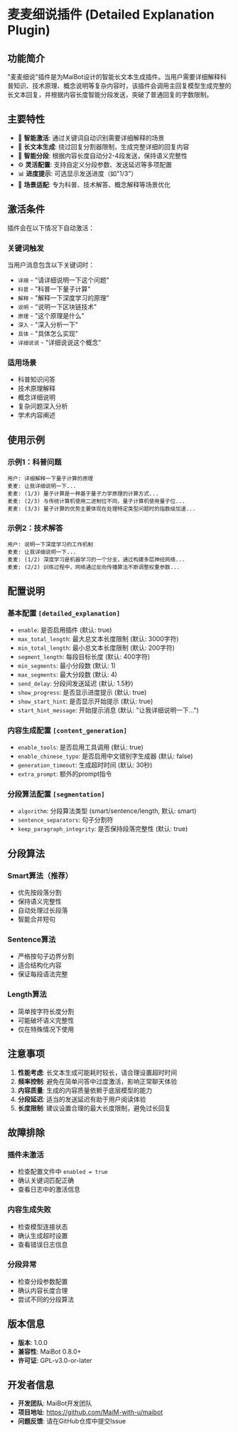# 麦麦细说插件 (Detailed Explanation Plugin)

## 功能简介

"麦麦细说"插件是为MaiBot设计的智能长文本生成插件。当用户需要详细解释科普知识、技术原理、概念说明等复杂内容时，该插件会调用主回复模型生成完整的长文本回复，并根据内容长度智能分段发送，突破了普通回复的字数限制。

## 主要特性

- 🧠 **智能激活**: 通过关键词自动识别需要详细解释的场景
- 📝 **长文本生成**: 绕过回复分割器限制，生成完整详细的回复内容
- 🔄 **智能分段**: 根据内容长度自动分2-4段发送，保持语义完整性
- ⚙️ **灵活配置**: 支持自定义分段参数、发送延迟等多项配置
- 📊 **进度提示**: 可选显示发送进度（如"1/3"）
- 🎯 **场景适配**: 专为科普、技术解答、概念解释等场景优化

## 激活条件

插件会在以下情况下自动激活：

### 关键词触发
当用户消息包含以下关键词时：
- `详细` - "请详细说明一下这个问题"
- `科普` - "科普一下量子计算"
- `解释` - "解释一下深度学习的原理"
- `说明` - "说明一下区块链技术"
- `原理` - "这个原理是什么"
- `深入` - "深入分析一下"
- `具体` - "具体怎么实现"
- `详细说说` - "详细说说这个概念"

### 适用场景
- 科普知识问答
- 技术原理解释
- 概念详细说明
- 复杂问题深入分析
- 学术内容阐述

## 使用示例

### 示例1：科普问题
```
用户: 详细解释一下量子计算的原理
麦麦: 让我详细说明一下...
麦麦: (1/3) 量子计算是一种基于量子力学原理的计算方式...
麦麦: (2/3) 与传统计算机使用二进制位不同，量子计算机使用量子位...
麦麦: (3/3) 量子计算的优势主要体现在处理特定类型问题时的指数级加速...
```

### 示例2：技术解答
```
用户: 说明一下深度学习的工作机制
麦麦: 让我详细说明一下...
麦麦: (1/2) 深度学习是机器学习的一个分支，通过构建多层神经网络...
麦麦: (2/2) 训练过程中，网络通过反向传播算法不断调整权重参数...
```

## 配置说明

### 基本配置 `[detailed_explanation]`

- `enable`: 是否启用插件 (默认: true)
- `max_total_length`: 最大总文本长度限制 (默认: 3000字符)
- `min_total_length`: 最小总文本长度限制 (默认: 200字符)
- `segment_length`: 每段目标长度 (默认: 400字符)
- `min_segments`: 最小分段数 (默认: 1)
- `max_segments`: 最大分段数 (默认: 4)
- `send_delay`: 分段间发送延迟 (默认: 1.5秒)
- `show_progress`: 是否显示进度提示 (默认: true)
- `show_start_hint`: 是否显示开始提示 (默认: true)
- `start_hint_message`: 开始提示消息 (默认: "让我详细说明一下...")

### 内容生成配置 `[content_generation]`

- `enable_tools`: 是否启用工具调用 (默认: true)
- `enable_chinese_typo`: 是否启用中文错别字生成器 (默认: false)
- `generation_timeout`: 生成超时时间 (默认: 30秒)
- `extra_prompt`: 额外的prompt指令

### 分段算法配置 `[segmentation]`

- `algorithm`: 分段算法类型 (smart/sentence/length, 默认: smart)
- `sentence_separators`: 句子分割符
- `keep_paragraph_integrity`: 是否保持段落完整性 (默认: true)

## 分段算法

### Smart算法（推荐）
- 优先按段落分割
- 保持语义完整性
- 自动处理过长段落
- 智能合并短句

### Sentence算法
- 严格按句子边界分割
- 适合结构化内容
- 保证每段语法完整

### Length算法
- 简单按字符长度分割
- 可能破坏语义完整性
- 仅在特殊情况下使用

## 注意事项

1. **性能考虑**: 长文本生成可能耗时较长，请合理设置超时时间
2. **频率控制**: 避免在简单问答中过度激活，影响正常聊天体验
3. **内容质量**: 生成的内容质量依赖于底层模型的能力
4. **分段延迟**: 适当的发送延迟有助于用户阅读体验
5. **长度限制**: 建议设置合理的最大长度限制，避免过长回复

## 故障排除

### 插件未激活
- 检查配置文件中 `enabled = true`
- 确认关键词匹配正确
- 查看日志中的激活信息

### 内容生成失败
- 检查模型连接状态
- 确认生成超时设置
- 查看错误日志信息

### 分段异常
- 检查分段参数配置
- 确认内容长度合理
- 尝试不同的分段算法

## 版本信息

- **版本**: 1.0.0
- **兼容性**: MaiBot 0.8.0+
- **许可证**: GPL-v3.0-or-later

## 开发者信息

- **开发团队**: MaiBot开发团队
- **项目地址**: https://github.com/MaiM-with-u/maibot
- **问题反馈**: 请在GitHub仓库中提交Issue
